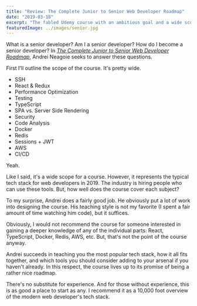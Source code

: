 ```yaml
---
title: "Review: The Complete Junior to Senior Web Developer Roadmap"
date: "2019-03-18"
excerpt: "The fabled Udemy course with an ambitious goal and a wide scope. But does it deliver on its promise?"
featuredImage: ../images/senior.jpg
---
```


What is a senior developer? Am I a senior developer? How do I become a senior developer? In [*The Complete Junior to Senior Web Developer Roadmap*](https://www.udemy.com/course/the-complete-junior-to-senior-web-developer-roadmap/), Andrei Neagoie seeks to answer these questions.

First I'll outline the scope of the course. It's pretty wide.

- SSH
- React & Redux
- Performance Optimization
- Testing
- TypeScript
- SPA vs. Server Side Rendering
- Security
- Code Analysis
- Docker
- Redis
- Sessions + JWT
- AWS
- CI/CD

Yeah.

Like I said, it's a wide scope for a course. However, it represents the typical tech stack for web developers in 2019. The industry is hiring people who can use these tools. But, how well does the course cover each subject?

To my surprise, Andrei does a fairly good job. He obviously put a lot of work into designing the course. His teaching style is not my favorite (I spent a fair amount of time watching him code), but it suffices.

Obviously, I would not recommend the course for someone interested in gaining a deeper knowledge of any of the individual parts: React, TypeScript, Docker, Redis, AWS, etc. But, that's not the point of the course anyway.

Andrei succeeds in teaching you the most popular tech stack, how it all fits together, and which tools you should consider adding to your arsenal if you haven't already. In this respect, the course lives up to its promise of being a rather nice roadmap.

There's no substitute for experience. And for those without experience, this is as good a place to start as any. I recommend it as a 10,000 foot overview of the modern web developer's tech stack.